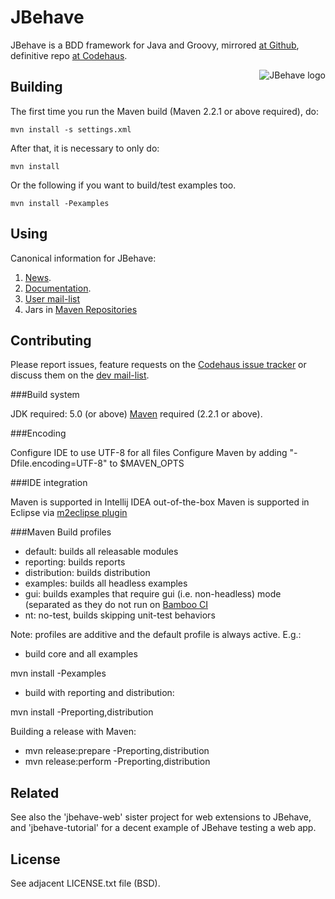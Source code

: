 # JBehave

JBehave is a BDD framework for Java and Groovy, mirrored [at Github](https://github.com/jbehave/jbehave-core), definitive repo [at Codehaus](http://xircles.codehaus.org/projects/jbehave).

<img src="http://jbehave.org/reference/preview/images/jbehave-logo.png" alt="JBehave logo" align="right" />

## Building

The first time you run the Maven build (Maven 2.2.1 or above required), do:

    mvn install -s settings.xml

After that, it is necessary to only do:

    mvn install

Or the following if you want to build/test examples too.

    mvn install -Pexamples

## Using

Canonical information for JBehave:

1. [News](http://jbehave.org).
2. [Documentation](http://jbehave.org/documentation/).
3. [User mail-list](http://xircles.codehaus.org/lists/user@jbehave.codehaus.org)
4. Jars in [Maven Repositories](http://mvnrepository.com/search.html?query=jbehave)

## Contributing

Please report issues, feature requests on the [Codehaus issue
tracker](http://jira.codehaus.org/browse/JBEHAVE) or discuss them on the
[dev mail-list](http://xircles.codehaus.org/lists/dev@jbehave.codehaus.org). 

###Build system

JDK required: 5.0 (or above)
[Maven](http://maven.apache.org) required (2.2.1 or above).

###Encoding

Configure IDE to use UTF-8 for all files
Configure Maven by adding "-Dfile.encoding=UTF-8" to $MAVEN_OPTS 
 
###IDE integration

Maven is supported in Intellij IDEA out-of-the-box 
Maven is supported in Eclipse via [m2eclipse plugin](http://m2eclipse.sonatype.org/)

###Maven Build profiles

- default: builds all releasable modules
- reporting: builds reports
- distribution: builds distribution
- examples: builds all headless examples
- gui: builds examples that require gui (i.e. non-headless) mode (separated as they do not run on [Bamboo CI](http://builds.codehaus.org/browse/JBEHAVE)
- nt: no-test, builds skipping unit-test behaviors 

Note:  profiles are additive and the default profile is always active.
E.g.: 

- build core and all examples 

mvn install -Pexamples

- build with reporting and distribution:

mvn install -Preporting,distribution 

Building a release with Maven:

- mvn release:prepare -Preporting,distribution
- mvn release:perform -Preporting,distribution

## Related

See also the 'jbehave-web' sister project for web extensions to JBehave, and 'jbehave-tutorial' for a decent example of JBehave testing a web app.

## License

See adjacent LICENSE.txt file (BSD).  